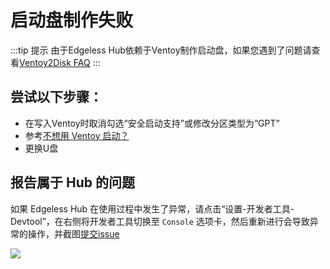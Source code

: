 # 启动盘制作失败
:::tip 提示
由于Edgeless Hub依赖于Ventoy制作启动盘，如果您遇到了问题请查看[Ventoy2Disk FAQ](https://ventoy.net/cn/doc_ventoy2disk.html)
:::

## 尝试以下步骤：
- 在写入Ventoy时取消勾选“安全启动支持”或修改分区类型为“GPT”
- 参考[不想用 Ventoy 启动？](/playground/no-ventoy.md)
- 更换U盘

## 报告属于 Hub 的问题
如果 Edgeless Hub 在使用过程中发生了异常，请点击“设置-开发者工具-Devtool”，在右侧将开发者工具切换至 `Console` 选项卡，然后重新进行会导致异常的操作，并截图[提交issue](https://github.com/EdgelessPE/Edgeless/issues)

![](https://cloud.edgeless.top/picbed/wiki/img/003339.jpg)